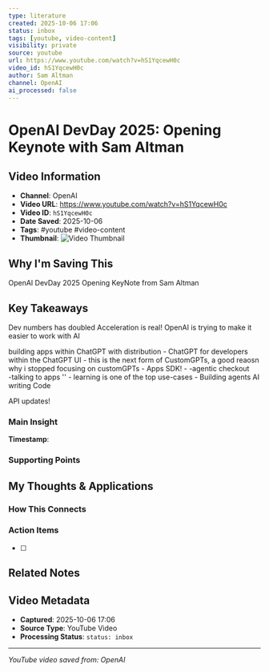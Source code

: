 ```yaml
---
type: literature
created: 2025-10-06 17:06
status: inbox
tags: [youtube, video-content]
visibility: private
source: youtube
url: https://www.youtube.com/watch?v=hS1YqcewH0c
video_id: hS1YqcewH0c
author: Sam Altman
channel: OpenAI
ai_processed: false
---
```



# OpenAI DevDay 2025: Opening Keynote with Sam Altman

## Video Information
- **Channel**: OpenAI
- **Video URL**: https://www.youtube.com/watch?v=hS1YqcewH0c
- **Video ID**: `hS1YqcewH0c`
- **Date Saved**: 2025-10-06
- **Tags**: #youtube #video-content
- **Thumbnail**: ![Video Thumbnail](https://i.ytimg.com/vi/hS1YqcewH0c/hqdefault.jpg)

## Why I'm Saving This
OpenAI DevDay 2025 Opening KeyNote from Sam Altman

## Key Takeaways
<!-- As you watch, capture key points here -->
Dev numbers has doubled
	Acceleration is real!
OpenAI is trying to make it easier to work with AI

building apps within ChatGPT with distribution
	- ChatGPT for developers within the ChatGPT UI 
	- this is the next form of CustomGPTs, a good reaosn why i stopped focusing on customGPTs
	- Apps SDK!
	- -agentic checkout                   
		-talking to apps ''
	- learning is one of the top use-cases
	- 
	Building agents
	AI writing Code

API updates!

### Main Insight
> 

**Timestamp**: 

### Supporting Points
<!-- Add more as you watch -->

## My Thoughts & Applications

### How This Connects
<!-- Links to your existing knowledge -->

### Action Items
- [ ] 

## Related Notes
<!-- Add [[wiki-links]] as you make connections -->

## Video Metadata
<!-- Auto-filled for future reference -->
- **Captured**: 2025-10-06 17:06
- **Source Type**: YouTube Video
- **Processing Status**: `status: inbox`

---
*YouTube video saved from: OpenAI*
